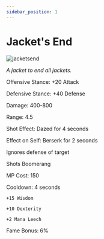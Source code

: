 ```yaml
---
sidebar_position: 1
---
```


# Jacket's End

![jacketsend](https://vwiki.valorserver.com/api/item/picture/jacket's%20end)

<i>A jacket to end all jackets.</i>

Offensive Stance: +20 Attack

Defensive Stance: +40 Defense

Damage: 400-800

Range: 4.5

Shot Effect: Dazed for 4 seconds

Effect on Self: Berserk for 2 seconds

Ignores defense of target

Shots Boomerang

MP Cost: 150

Cooldown: 4 seconds

    +15 Wisdom
    
    +10 Dexterity
    
    +2 Mana Leech

Fame Bonus: 6%
